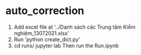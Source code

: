 # auto_correction
1. Add excel file at '../Danh sách các Trung tâm Kiểm nghiệm_13072021.xlsx'
2. Run 'python create_dict.py'
3. cd runs/
   jupyter lab
   Then run the Run.ipynb